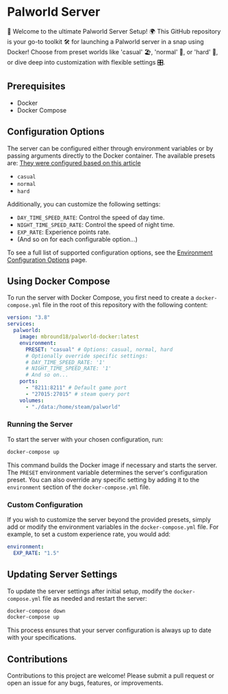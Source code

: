 # Palworld Server 

🌟 Welcome to the ultimate Palworld Server Setup! 🌍 This GitHub repository is your go-to toolkit 🛠️ for launching a Palworld server in a snap using Docker! Choose from preset worlds like 'casual' 🏖️, 'normal' 🌆, or 'hard' 🌋, or dive deep into customization with flexible settings 🎛️.

## Prerequisites

- Docker
- Docker Compose

## Configuration Options

The server can be configured either through environment variables or by passing arguments directly to the Docker container. The available presets are:
[They were configured based on this article](https://www.gtxgaming.co.uk/best-world-settings-for-palworld/)

- `casual`
- `normal`
- `hard`

Additionally, you can customize the following settings:

- `DAY_TIME_SPEED_RATE`: Control the speed of day time.
- `NIGHT_TIME_SPEED_RATE`: Control the speed of night time.
- `EXP_RATE`: Experience points rate.
- (And so on for each configurable option...)

To see a full list of supported configuration options, see the [Environment Configuration Options](./docs/environment_variables.md) page.

## Using Docker Compose

To run the server with Docker Compose, you first need to create a `docker-compose.yml` file in the root of this repository with the following content:

```yaml
version: "3.8"
services:
  palworld:
    image: mbround18/palworld-docker:latest
    environment:
      PRESET: "casual" # Options: casual, normal, hard
      # Optionally override specific settings:
      # DAY_TIME_SPEED_RATE: '1'
      # NIGHT_TIME_SPEED_RATE: '1'
      # And so on...
    ports:
      - "8211:8211" # Default game port
      - "27015:27015" # steam query port
    volumes:
      - "./data:/home/steam/palworld"
```

### Running the Server

To start the server with your chosen configuration, run:

```bash
docker-compose up
```

This command builds the Docker image if necessary and starts the server. The `PRESET` environment variable determines the server's configuration preset. You can also override any specific setting by adding it to the `environment` section of the `docker-compose.yml` file.

### Custom Configuration

If you wish to customize the server beyond the provided presets, simply add or modify the environment variables in the `docker-compose.yml` file. For example, to set a custom experience rate, you would add:

```yaml
environment:
  EXP_RATE: "1.5"
```

## Updating Server Settings

To update the server settings after initial setup, modify the `docker-compose.yml` file as needed and restart the server:

```bash
docker-compose down
docker-compose up
```

This process ensures that your server configuration is always up to date with your specifications.

## Contributions

Contributions to this project are welcome! Please submit a pull request or open an issue for any bugs, features, or improvements.
